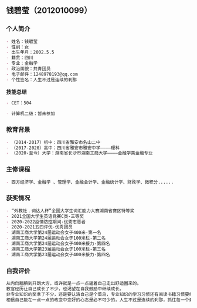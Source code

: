 ## 钱碧莹（2012010099）





### 个人简介
```markdown
- 姓名：钱碧莹
- 性别：女
- 出生年月：2002.5.5
- 籍贯：四川
- 专业：金融学
- 政治面貌：共青团员
- 电子邮件：1248978193@qq.com
- 个性签名：人生不过是连续的刹那
```

**技能总结**

```markdown
- CET：504

- 计算机二级：暂未参加

```


### 教育背景
```markdown
- （2014-2017）初中：四川省雅安市名山二中
- （2017-2020）高中：四川省雅安市雅安中学————理科
- （2020-至今）大学：湖南省长沙市湖南工商大学————金融学类金融专业
```

### 主修课程
```markdown
- 西方经济学、金融学 、管理学、金融会计学、金融统计学、财政学、微积分......

```
### 获奖情况
```markdown
- “外教社﹒词达人杯”全国大学生词汇能力大赛湖南省赛区特等奖
- 2021全国大学生英语竞赛C类-三等奖
- 2020-2022疫情防控期间-优秀志愿者
- 2020-2021五四评优-优秀团员
- 湖南工商大学第24届运动会女子400米-第一名
- 湖南工商大学第24届运动会女子100米栏-第二名
- 湖南工商大学第24届运动会女子400米接力-第四名
- 湖南工商大学第23届运动会女子100米栏-第三名
- 湖南工商大学第23届运动会女子400米接力-第四名
```


### 自我评价


```markdown
从内向腼腆到开朗大方，或许就是一点一点逼着自己走出舒适圈来的。
教官经历让自己成长了不少，也渴望在自我鼓励中继续成长。
非专业知识的奖拿了不少，还是要认清自己是个菜鸟，专业知识的学习习惯还有阅读书籍习惯要继续培养。
相信自己能在一点一点的改变中变好的心态是必不可少的，人生不过是连续的刹那，抓住每一个刹那努力学习吧！
```
